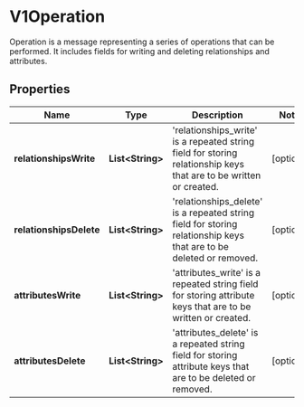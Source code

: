 

# V1Operation

Operation is a message representing a series of operations that can be performed. It includes fields for writing and deleting relationships and attributes.

## Properties

| Name | Type | Description | Notes |
|------------ | ------------- | ------------- | -------------|
|**relationshipsWrite** | **List&lt;String&gt;** | &#39;relationships_write&#39; is a repeated string field for storing relationship keys that are to be written or created. |  [optional] |
|**relationshipsDelete** | **List&lt;String&gt;** | &#39;relationships_delete&#39; is a repeated string field for storing relationship keys that are to be deleted or removed. |  [optional] |
|**attributesWrite** | **List&lt;String&gt;** | &#39;attributes_write&#39; is a repeated string field for storing attribute keys that are to be written or created. |  [optional] |
|**attributesDelete** | **List&lt;String&gt;** | &#39;attributes_delete&#39; is a repeated string field for storing attribute keys that are to be deleted or removed. |  [optional] |



